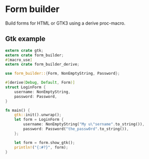 # Form builder

Build forms for HTML or GTK3 using a derive proc-macro.

## Gtk example

```rust
extern crate gtk;
extern crate form_builder;
#[macro_use]
extern crate form_builder_derive;

use form_builder::{Form, NonEmptyString, Password};

#[derive(Debug, Default, Form)]
struct LoginForm {
    username: NonEmptyString,
    password: Password,
}

fn main() {
    gtk::init().unwrap();
    let form = LoginForm {
        username: NonEmptyString("My u\"sername".to_string()),
        password: Password("the_passw0rd".to_string()),
    };

    let form = form.show_gtk();
    println!("{:#?}", form);
}
```
